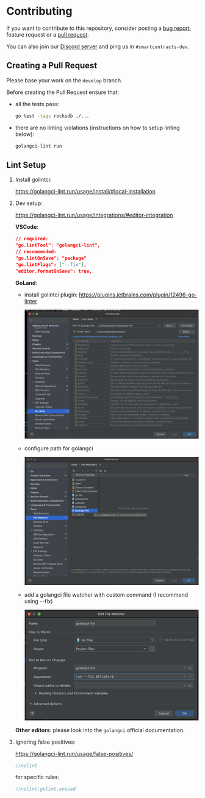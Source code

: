 # Contributing

If you want to contribute to this repository, consider posting a [bug report](https://github.com/iotaledger/wasp/issues/new-issue), feature request or a [pull request](https://github.com/iotaledger/wasp/pulls/).

You can also join our [Discord server](https://discord.iota.org/) and ping us
in `#smartcontracts-dev`.

## Creating a Pull Request

Please base your work on the `develop` branch.

Before creating the Pull Request ensure that:

- all the tests pass:

    ```bash
    go test -tags rocksdb ./...
    ```

- there are no linting violations (instructions on how to setup linting below):

    ```bash
    golangci-lint run
    ```

## Lint Setup

1. Install golintci:

    https://golangci-lint.run/usage/install/#local-installation

2. Dev setup:

    https://golangci-lint.run/usage/integrations/#editor-integration

    **VSCode**:

    ```json
    // required:
    "go.lintTool": "golangci-lint",
    // recommended:
    "go.lintOnSave": "package"
    "go.lintFlags": ["--fix"],
    "editor.formatOnSave": true,
    ```

    **GoLand**:

    - install golintci plugin: https://plugins.jetbrains.com/plugin/12496-go-linter

        ![install plugin](../static/img/contributing/golintci-goland-1.png)

    - configure path for golangci

        ![configue plugin](../static/img/contributing/golintci-goland-2.png)

    - add a golangci file watcher with custom command (I recommend using --fix)

        ![watcher plugin](../static/img/contributing/golintci-goland-3.png)

    **Other editors**: please look into the `golangci` official documentation.

3. Ignoring false positives:

    https://golangci-lint.run/usage/false-positives/

    ```go
    //nolint
    ```

    for specific rules:

    ```go
    //nolint:golint,unused
    ```
